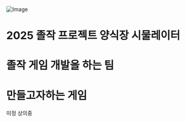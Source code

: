 ![Image](https://github.com/user-attachments/assets/2ad3a2ca-b176-4ec7-9282-f8572d2a48dc)
# 2025 졸작 프로젝트 양식장 시물레이터 

# 졸작 게임 개발을 하는 팀 




# 만들고자하는 게임 
 
 미정 상의중 

 
